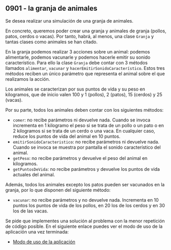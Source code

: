 ## 0901 - la granja de animales

Se desea realizar una simulación de una granja de animales. 

En concreto, queremos poder crear una granja y animales de granja (pollos, patos, cerdos o vacas). Por tanto, habrá, al menos, una clase `Granja` y tantas clases como animales se han citado.

En la granja podemos realizar 3 acciones sobre un animal: podemos alimentarle, podemos vacunarle y podemos hacerle emitir su sonido característico. Para ello la clase `Granja` debe contar con 3 métodos llamados `alimentar`, `vacunar` y `hacerEmitirSonidoCaracterístico`. Estos tres métodos reciben un único parámetro que representa el animal sobre el que realizamos la acción.

Los animales se caracterizan por sus puntos de vida y su peso en kilogramos, que de inicio valen 100 y 1 (pollos), 2 (patos), 15 (cerdos) y 25 (vacas). 

Por su parte, todos los animales deben contar con los siguientes métodos:
* `comer`: no recibe parámetros ni devuelve nada. Cuando se invoca incrementa en 1 kilogramo el peso si se trata de un pollo o un pato o en 2 kilogramos si se trata de un cerdo o una vaca. En cualquier caso, reduce los puntos de vida del animal en 10 puntos.
* `emitirSonidoCaracteristico`: no recibe parámetros ni devuelve nada. Cuando se invoca se muestra por pantalla el sonido característico del animal.
* `getPeso`: no recibe parámetros y devuelve el peso del animal en kilogramos.
* `getPuntosDeVida`: no recibe parámetros y devuelve los puntos de vida actuales del animal.

Además, todos los animales excepto los patos pueden ser vacunados en la granja, por lo que disponen del siguiente método:
* `vacunar`: no recibe parámetros y no devuelve nada. Incrementa en 10 puntos los puntos de vida de los pollos, en 20 los de los cerdos y en 30 los de las vacas.

Se pide que implementes una solución al problema con la menor repetición de código posible. En el siguiente enlace puedes ver el modo de uso de la aplicación una vez terminada:

* [Modo de uso de la aplicación](https://docs.google.com/presentation/d/1jA38Hap3QOgyk2ihcdir_3fUih-2c6D05_Uv7KGpA4c/pub?start=false&loop=false&delayms=60000)
